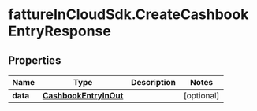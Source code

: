 # fattureInCloudSdk.CreateCashbookEntryResponse

## Properties

Name | Type | Description | Notes
------------ | ------------- | ------------- | -------------
**data** | [**CashbookEntryInOut**](CashbookEntryInOut.md) |  | [optional] 


